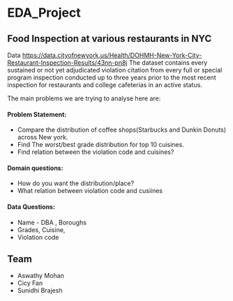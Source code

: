 # EDA_Project

## Food Inspection at various restaurants in NYC
Data https://data.cityofnewyork.us/Health/DOHMH-New-York-City-Restaurant-Inspection-Results/43nn-pn8j
The dataset contains every sustained or not yet adjudicated violation citation from every full or special program inspection conducted up to three years prior to the most recent inspection for restaurants and college cafeterias in an active status.

The main problems we are trying to analyse here are:

#### Problem Statement: 
* Compare the distribution of coffee shops(Starbucks and Dunkin Donuts) across New york.
* Find The worst/best grade distribution for top 10 cuisines.
* Find relation between the violation code and cuisines?



#### Domain questions:
* How do you want the distribution/place?
* What relation between violation code and cusiines 



#### Data Questions:
* Name - DBA , Boroughs
* Grades, Cuisine,
* Violation code


## Team
* Aswathy Mohan
* Cicy Fan
* Sunidhi Brajesh
